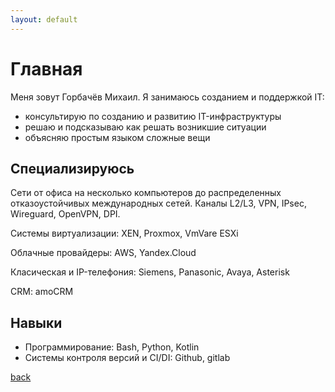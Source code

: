 ```yaml
---
layout: default
---
```


# Главная

Меня зовут Горбачёв Михаил. Я занимаюсь созданием и поддержкой IT:

- консультирую по созданию и развитию IT-инфраструктуры  
- решаю и подсказываю как решать возникшие ситуации
- объясняю простым языком сложные вещи

## Специализируюсь

Сети от офиса на несколько компьютеров до распределенных отказоустойчивых международных сетей.
Каналы L2/L3, VPN, IPsec, Wireguard, OpenVPN, DPI. 

Системы виртуализации: XEN, Proxmox, VmVare ESXi

Облачные провайдеры: AWS, Yandex.Cloud

Класическая и IP-телефония: Siemens, Panasonic, Avaya, Asterisk

CRM: amoCRM
 

## Навыки

- Программирование: Bash, Python, Kotlin
- Системы контроля версий и CI/DI: Github, gitlab


[back](./)